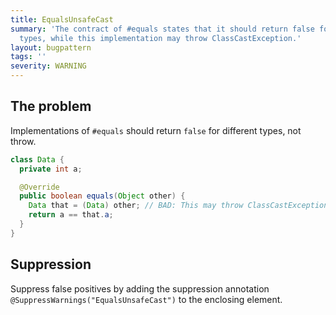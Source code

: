 ```yaml
---
title: EqualsUnsafeCast
summary: 'The contract of #equals states that it should return false for incompatible
  types, while this implementation may throw ClassCastException.'
layout: bugpattern
tags: ''
severity: WARNING
---
```


<!--
*** AUTO-GENERATED, DO NOT MODIFY ***
To make changes, edit the @BugPattern annotation or the explanation in docs/bugpattern.
-->


## The problem
Implementations of `#equals` should return `false` for different types, not
throw.

```java
class Data {
  private int a;

  @Override
  public boolean equals(Object other) {
    Data that = (Data) other; // BAD: This may throw ClassCastException.
    return a == that.a;
  }
}
```

## Suppression
Suppress false positives by adding the suppression annotation `@SuppressWarnings("EqualsUnsafeCast")` to the enclosing element.

